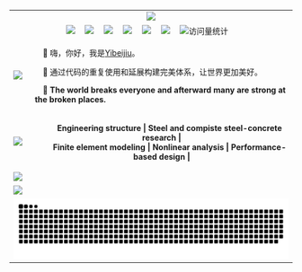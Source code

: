 <!-- Github profile -->
<table>   <!-- 表格开始 -->
  <tr>     <!-- dynamic typing effect 动态打字效果 -->
	  <td colspan="5" align="center" valign="center">
      <a href="https://zpy1160390580.github.io/">
        <img src="https://readme-typing-svg.demolab.com?font=Fira+Code&pause=1000&width=435&lines=🌱Yibeijiu's GitHub🌱;Every man has his value!;&center=true&size=27" />  
      </a>
    </td>
	</tr>
  <tr>  <!-- profile logo 个人资料徽标 -->
	  <td colspan="5" align="center" valign="center">
      <a href="https://github.com/zpy1160390580" target="_blank" rel="noopener"><img src="https://img.shields.io/badge/GitHub-仓库-000000" /></a>&emsp;
      <a href="http://www.youtube.com/@user-gx4kb5hr3n" target="_blank" rel="noopener"><img src="https://img.shields.io/badge/YouTube-油管-c32136" /></a>&emsp;
      <a href="https://www.cnblogs.com/yibeijiu" target="_blank" rel="noopener"><img src="https://img.shields.io/badge/Website-博客-8c36db" /></a>&emsp;
      <a href="https://cdn.jsdelivr.net/gh/zpy1160390580/ybj-PicGo-picture-bed/images/OfficialAccounts/operate/查找公众号.png" target="_blank" rel="noopener"><img src="https://img.shields.io/badge/WeChat-公众号-07c160" /></a>&emsp;
      <a href="https://link3.cc/yibeijiu" target="_blank" rel="noopener"><img src="https://img.shields.io/badge/Card-名片-0066ff" /></a>&emsp;
      <a href="https://space.bilibili.com/386220789" target="_blank" rel="noopener"><img src="https://img.shields.io/badge/Bilibili-B站-ff69b4" /></a>&emsp;
      <!-- visitor -->
      <img src="https://komarev.com/ghpvc/?username=zpy1160390580&label=Views&color=orange&style=flat" alt="访问量统计" />&emsp;
    </td>
	</tr>
	<tr>
    <td align="left" valign="center"><img height="100px" src="https://avatars.githubusercontent.com/u/101700134?v=4"/></td>
	  <td colspan="4" align="left" valign="center">
      <p>&emsp;🤺 嗨，你好，我是<a href="https://github.com/zpy1160390580/">Yibeijiu</a>。</p>
      <p>&emsp;🤺 通过代码的重复使用和延展构建完美体系，让世界更加美好。</p>
      <p>&emsp;🤺 <strong>The world breaks everyone and afterward many are strong at the broken places.</strong></p></td>
	</tr>
  <tr>  <!-- 专业方向 -->
    <td align="left" valign="center"><picture>
        <source media="(prefers-color-scheme: dark)" srcset="https://cdn.jsdelivr.net/gh/zpy1160390580/zpy1160390580/Picture/coding.gif" height="100px" />
        <source media="(prefers-color-scheme: light)" srcset="https://cdn.jsdelivr.net/gh/zpy1160390580/zpy1160390580/Picture/developer.svg" height="100px" />
        <img src="https://cdn.jsdelivr.net/gh/zpy1160390580/zpy1160390580/Picture/coding.gif" />
      </picture></td><!-- knock code pictures 敲代码的图片 -->
	  <td colspan="4" align="center" valign="center">
      <p>&emsp;&emsp;<strong>Engineering structure | Steel and compiste steel-concrete research | <br>
         &emsp;&emsp;Finite element modeling | Nonlinear analysis | Performance-based design |</strong></p>
    </td>
	</tr>
  <tr>
    <td colspan="5"> <picture>
        <source media="(prefers-color-scheme: dark)" srcset="https://github-readme-streak-stats.herokuapp.com?user=zpy1160390580&theme=radical&hide_border=true&date_format=%5BY.%5Dn.j&card_height=290" />
        <source media="(prefers-color-scheme: light)" srcset="https://github-readme-streak-stats.herokuapp.com?user=zpy1160390580&theme=transparent&hide_border=true&date_format=%5BY.%5Dn.j&card_height=290" />
        <img src="https://github-readme-streak-stats.herokuapp.com?user=zpy1160390580&theme=radical&hide_border=true&date_format=%5BY.%5Dn.j&card_height=290" />
      </picture></td><!-- github-readme-streak-stats 连续提交代码天数记录 -->
  </tr>
  <tr>
    <td colspan="5"> <picture>
        <source media="(prefers-color-scheme: dark)" srcset="https://github-readme-activity-graph.vercel.app/graph?username=zpy1160390580&theme=xcode&bg_color=FF000000&hide_border=true" />
        <source media="(prefers-color-scheme: light)" srcset="https://github-readme-activity-graph.vercel.app/graph?username=zpy1160390580&theme=xcode&bg_color=FF000000&color=000000&hide_border=true" />
        <img  height=90% src="https://github-readme-activity-graph.vercel.app/graph?username=zpy1160390580&theme=xcode&bg_color=FF000000&hide_border=true" />
      </picture></td><!-- GitHub Activity Graph GitHub 活动图 -->
  </tr>
  <tr align="left" valign="center">  
	  <td colspan="5"><picture>
        <source media="(prefers-color-scheme: dark)" srcset="https://raw.githubusercontent.com/zpy1160390580/zpy1160390580/output/github-contribution-grid-snake-dark.svg" />
        <source media="(prefers-color-scheme: light)" srcset="https://raw.githubusercontent.com/zpy1160390580/zpy1160390580/output/github-contribution-grid-snake.svg" />
        <img alt="github contribution grid snake animation" src="https://raw.githubusercontent.com/zpy1160390580/zpy1160390580/output/github-contribution-grid-snake.svg" />
      </picture></td><!-- Snake Code Contribution Map 贪吃蛇代码贡献图 -->
	</tr>
</table>


